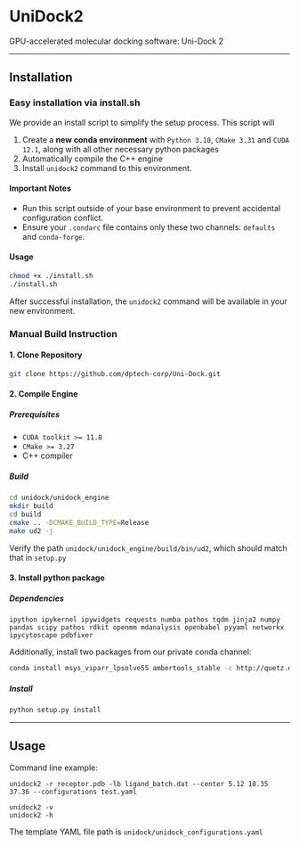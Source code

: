 # UniDock2
GPU-accelerated molecular docking software: Uni-Dock 2

---
## Installation
### Easy installation via install.sh
We provide an install script to simplify the setup process. This script will

1. Create a **new conda environment** with `Python 3.10`, `CMake 3.31` and `CUDA 12.1`, along with all other necessary python packages
2. Automatically compile the C++ engine
3. Install `unidock2` command to this environment.

#### Important Notes
* Run this script outside of your base environment to prevent accidental configuration conflict.
* Ensure your `.condarc` file contains only these two channels: `defaults` and `conda-forge`.

#### Usage
```sh
chmod +x ./install.sh
./install.sh
```
After successful installation, the `unidock2` command will be available in your new environment.


### Manual Build Instruction
#### 1. Clone Repository
```sh
git clone https://github.com/dptech-corp/Uni-Dock.git
```
#### 2. Compile Engine
##### Prerequisites
* `CUDA toolkit >= 11.8`
* `CMake >= 3.27`
* C++ compiler

##### Build
```sh
cd unidock/unidock_engine
mkdir build
cd build
cmake .. -DCMAKE_BUILD_TYPE=Release
make ud2 -j
```
Verify the path `unidock/unidock_engine/build/bin/ud2`,  which should match that in `setup.py` 

#### 3. Install python package
##### Dependencies
`
ipython ipykernel ipywidgets requests numba pathos tqdm jinja2 numpy pandas scipy pathos rdkit openmm mdanalysis openbabel pyyaml networkx ipycytoscape pdbfixer
`

Additionally, install two packages from our private conda channel:
```sh
conda install msys_viparr_lpsolve55 ambertools_stable -c http://quetz.dp.tech:8088/get/baymax --no-repodata-use-zst
```

##### Install
```sh
python setup.py install
```


---
## Usage
Command line example:
```
unidock2 -r receptor.pdb -lb ligand_batch.dat --center 5.12 18.35 37.36 --configurations test.yaml

unidock2 -v
unidock2 -h
```

The template YAML file path is `unidock/unidock_configurations.yaml`

